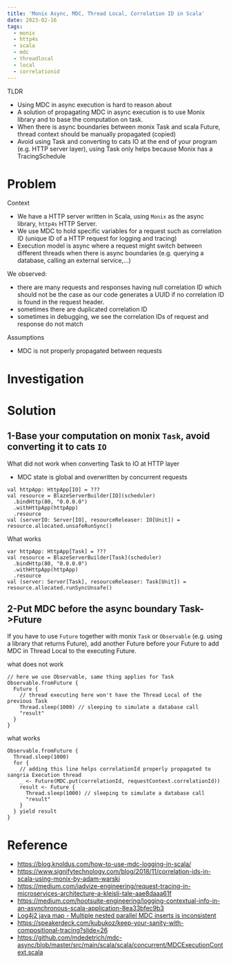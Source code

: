 ```yaml
---
title: 'Monix Async, MDC, Thread Local, Correlation ID in Scala'
date: 2023-02-16
tags:
  - monix
  - http4s
  - scala
  - mdc
  - threadlocal
  - local
  - correlationid
---
```



TLDR
- Using MDC in async execution is hard to reason about
- A solution of propagating MDC in async execution is to use Monix library and to base
the computation on task.
- When there is async boundaries between monix Task and scala Future, thread context should
be manually propagated (copied)
- Avoid using Task and converting to cats IO at the end of your program (e.g. HTTP server layer),
using Task only helps because Monix has a TracingSchedule


# Problem
Context 
- We have a HTTP server written in Scala, using `Monix` as the async library,
`http4s` HTTP Server.
- We use MDC to hold specific variables for a request such as 
correlation ID (unique ID of a HTTP request for logging and tracing)
- Execution model is async where a request might switch between different threads when
there is async boundaries (e.g. querying a database, calling an external service,...)


We observed:
  - there are many requests and responses having null correlation ID which should not be 
  the case as our code generates a UUID if no correlation ID is found in the request header.
  - sometimes there are duplicated correlation ID 
  - sometimes in debugging, we see the correlation IDs of request and response do not match 


Assumptions
- MDC is not properly propagated between requests



# Investigation


# Solution
## 1-Base your computation on monix `Task`, avoid converting it to cats `IO`

What did not work when converting Task to IO at HTTP layer
- MDC state is global and overwritten by concurrent requests
```
val httpApp: HttpApp[IO] = ???
val resource = BlazeServerBuilder[IO](scheduler)
  .bindHttp(80, "0.0.0.0")
  .withHttpApp(httpApp)
  .resource
val (serverIO: Server[IO], resourceReleaser: IO[Unit]) = resource.allocated.unsafeRunSync()
```


What works
```
var httpApp: HttpApp[Task] = ???
val resource = BlazeServerBuilder[Task](scheduler)
  .bindHttp(80, "0.0.0.0")
  .withHttpApp(httpApp)
  .resource
val (server: Server[Task], resourceReleaser: Task[Unit]) = resource.allocated.runSyncUnsafe()
```


## 2-Put MDC before the async boundary Task->Future

If you have to use `Future` together with monix `Task` or `Observable`
(e.g. using a library that returns Future), add another Future before your
Future to add MDC in Thread Local to the executing Future.


what does not work
```
// here we use Observable, same thing applies for Task
Observable.fromFuture {
  Future {
    // thread executing here won't have the Thread Local of the previous Task
    Thread.sleep(1000) // sleeping to simulate a database call
    "result"
  }
}
```


what works
``` 
Observable.fromFuture {
  Thread.sleep(1000)
  for {
    // adding this line helps correlationId properly propagated to sangria Execution thread
    _ <- Future(MDC.put(correlationId, requestContext.correlationId)) 
    result <- Future {
      Thread.sleep(1000) // sleeping to simulate a database call
      "result"
    }
  } yield result
}
```


# Reference
- https://blog.knoldus.com/how-to-use-mdc-logging-in-scala/
- https://www.signifytechnology.com/blog/2018/11/correlation-ids-in-scala-using-monix-by-adam-warski
- https://medium.com/iadvize-engineering/request-tracing-in-microservices-architecture-a-kleisli-tale-aae8daaa61f
- https://medium.com/hootsuite-engineering/logging-contextual-info-in-an-asynchronous-scala-application-8ea33bfec9b3
- [Log4j2 java map - Multiple nested parallel MDC inserts is inconsistent](https://github.com/mdedetrich/monix-mdc/issues/3)
- https://speakerdeck.com/kubukoz/keep-your-sanity-with-compositional-tracing?slide=26
- https://github.com/mdedetrich/mdc-async/blob/master/src/main/scala/scala/concurrent/MDCExecutionContext.scala
